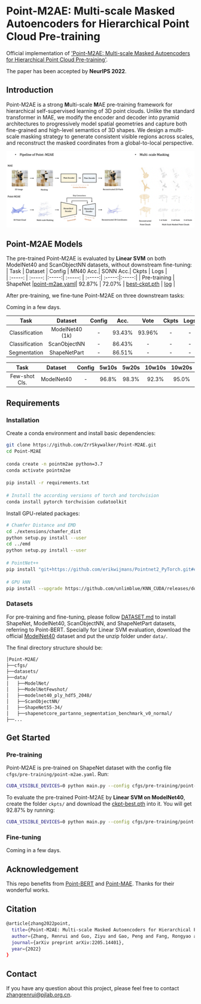 # Point-M2AE: Multi-scale Masked Autoencoders for Hierarchical Point Cloud Pre-training
Official implementation of ['Point-M2AE: Multi-scale Masked Autoencoders for Hierarchical Point Cloud Pre-training'](https://arxiv.org/pdf/2205.14401.pdf).

The paper has been accepted by **NeurIPS 2022**.

## Introduction
Point-M2AE is a strong **M**ulti-scale **M**AE pre-training framework for hierarchical self-supervised learning of 3D point clouds. Unlike the standard transformer in MAE, we modify the encoder and decoder into pyramid architectures to progressively model spatial geometries and capture both fine-grained and high-level semantics of 3D shapes. We design a multi-scale masking strategy to generate consistent visible regions across scales, and reconstruct the masked coordinates from a global-to-local perspective.

<div align="center">
  <img src="pipeline.jpg"/>
</div>

## Point-M2AE Models
The pre-trained Point-M2AE is evaluated by **Linear SVM** on both ModelNet40 and ScanObjectNN datasets, without downstream fine-tuning:
| Task | Dataset | Config | MN40 Acc.| SONN Acc.| Ckpts | Logs |   
| :-----: | :-----: |:-----:| :-----: | :-----:| :-----:|:-----:|
| Pre-training | ShapeNet |[point-m2ae.yaml](./cfgs/pre-training/point-m2ae.yaml)| 92.87% | 72.07% | [best-ckpt.pth](https://drive.google.com/file/d/1mkfoGSp01th9Pctlk_mE0o-5sOb3vQpD/view?usp=sharing) | [log](https://drive.google.com/file/d/1svx_CQ2x8dRDrf9C_jSDIXYYyJO8KG4m/view?usp=sharing) |

After pre-training, we fine-tune Point-M2AE on three downstream tasks:

Coming in a few days.

| Task | Dataset | Config | Acc.| Vote| Ckpts | Logs |   
| :-----: | :-----: |:-----:| :-----:| :-----: | :-----:|:-----:|
| Classification | ModelNet40 (1k)| -|93.43%| 93.96% | - | - |
| Classification | ScanObjectNN |-| 86.43%| -| - | - |
| Segmentation | ShapeNetPart |-| 86.51% | -| - | - |


|  Task | Dataset | Config | 5w10s | 5w20s | 10w10s| 10w20s|     
| :-----: | :-----: |:-----:| :-----: | :-----:|:-----:|:-----:|
|  Few-shot Cls. | ModelNet40 |-| 96.8%|98.3%|92.3%|95.0%|


## Requirements

### Installation
Create a conda environment and install basic dependencies:
```bash
git clone https://github.com/ZrrSkywalker/Point-M2AE.git
cd Point-M2AE

conda create -n pointm2ae python=3.7
conda activate pointm2ae

pip install -r requirements.txt

# Install the according versions of torch and torchvision
conda install pytorch torchvision cudatoolkit
```
Install GPU-related packages:
```bash
# Chamfer Distance and EMD
cd ./extensions/chamfer_dist
python setup.py install --user
cd ../emd
python setup.py install --user

# PointNet++
pip install "git+https://github.com/erikwijmans/Pointnet2_PyTorch.git#egg=pointnet2_ops&subdirectory=pointnet2_ops_lib"

# GPU kNN
pip install --upgrade https://github.com/unlimblue/KNN_CUDA/releases/download/0.2/KNN_CUDA-0.2-py3-none-any.whl
```
### Datasets
For pre-training and fine-tuning, please follow [DATASET.md](https://github.com/lulutang0608/Point-BERT/blob/master/DATASET.md) to install ShapeNet, ModelNet40, ScanObjectNN, and ShapeNetPart datasets, referring to Point-BERT. Specially for Linear SVM evaluation, download the official [ModelNet40](https://shapenet.cs.stanford.edu/media/modelnet40_ply_hdf5_2048.zip) dataset and put the unzip folder under `data/`.

The final directory structure should be:
```
│Point-M2AE/
├──cfgs/
├──datasets/
├──data/
│   ├──ModelNet/
│   ├──ModelNetFewshot/
│   ├──modelnet40_ply_hdf5_2048/
│   ├──ScanObjectNN/
│   ├──ShapeNet55-34/
│   ├──shapenetcore_partanno_segmentation_benchmark_v0_normal/
├──...
```

## Get Started

### Pre-training
Point-M2AE is pre-trained on ShapeNet dataset with the config file `cfgs/pre-training/point-m2ae.yaml`. Run:
```bash
CUDA_VISIBLE_DEVICES=0 python main.py --config cfgs/pre-training/point-m2ae.yaml --exp_name pre-train
```

To evaluate the pre-trained Point-M2AE by **Linear SVM on ModelNet40**, create the folder `ckpts/` and download the [ckpt-best.pth](https://drive.google.com/file/d/1mkfoGSp01th9Pctlk_mE0o-5sOb3vQpD/view?usp=sharing) into it. You will get 92.87% by running:
```bash
CUDA_VISIBLE_DEVICES=0 python main.py --config cfgs/pre-training/point-m2ae.yaml --exp_name test_svm --test_svm modelnet40 --ckpts ./ckpts/ckpt-best.pth
```
### Fine-tuning
Coming in a few days.

## Acknowledgement
This repo benefits from [Point-BERT](https://github.com/lulutang0608/Point-BERT) and [Point-MAE](https://github.com/Pang-Yatian/Point-MAE). Thanks for their wonderful works.

## Citation
```bash
@article{zhang2022point,
  title={Point-M2AE: Multi-scale Masked Autoencoders for Hierarchical Point Cloud Pre-training},
  author={Zhang, Renrui and Guo, Ziyu and Gao, Peng and Fang, Rongyao and Zhao, Bin and Wang, Dong and Qiao, Yu and Li, Hongsheng},
  journal={arXiv preprint arXiv:2205.14401},
  year={2022}
}
```

## Contact
If you have any question about this project, please feel free to contact zhangrenrui@pjlab.org.cn.
